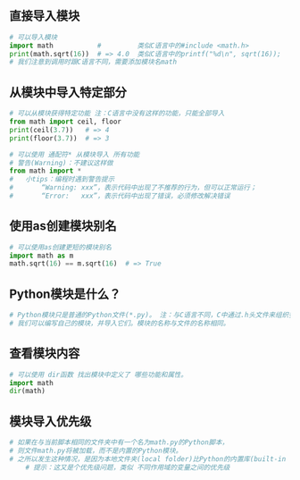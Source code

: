 
## 直接导入模块
```python
# 可以导入模块
import math           #         类似C语言中的#include <math.h>
print(math.sqrt(16))  # => 4.0  类似C语言中的printf("%d\n", sqrt(16));
# 我们注意到调用时跟C语言不同，需要添加模块名math
```

## 从模块中导入特定部分
```python
# 可以从模块获得特定功能 注：C语言中没有这样的功能，只能全部导入
from math import ceil, floor
print(ceil(3.7))   # => 4
print(floor(3.7))  # => 3

# 可以使用 通配符* 从模块导入 所有功能
# 警告(Warning)：不建议这样做
from math import *
#   小tips：编程时遇到警告提示
#       “Warning: xxx”，表示代码中出现了不推荐的行为，但可以正常运行；
#       “Error:   xxx”，表示代码中出现了错误，必须修改解决错误
```

## 使用as创建模块别名
```python
# 可以使用as创建更短的模块别名
import math as m
math.sqrt(16) == m.sqrt(16)  # => True
```

## Python模块是什么？
```python
# Python模块只是普通的Python文件(*.py)。 注：与C语言不同，C中通过.h头文件来组织多个源代码文件，头文件需要特定的声明语法。
# 我们可以编写自己的模块，并导入它们。模块的名称与文件的名称相同。
```

## 查看模块内容
```python
# 可以使用 dir函数 找出模块中定义了 哪些功能和属性。
import math
dir(math)
```

## 模块导入优先级
```python
# 如果在与当前脚本相同的文件夹中有一个名为math.py的Python脚本，
# 则文件math.py将被加载，而不是内置的Python模块。
# 之所以发生这种情况，是因为本地文件夹(local folder)比Python的内置库(built-in libraries)优先。
    # 提示：这又是个优先级问题，类似 不同作用域的变量之间的优先级
```
